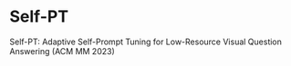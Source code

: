 # Self-PT
Self-PT: Adaptive Self-Prompt Tuning for Low-Resource Visual Question Answering (ACM MM 2023)
